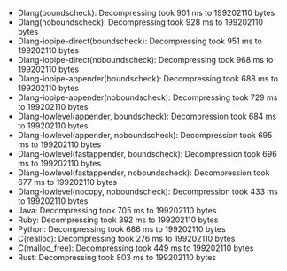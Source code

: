 - Dlang(boundscheck): Decompressing took 901 ms to 199202110 bytes
- Dlang(noboundscheck): Decompressing took 928 ms to 199202110 bytes
- Dlang-iopipe-direct(boundscheck): Decompressing took 951 ms to 199202110 bytes
- Dlang-iopipe-direct(noboundscheck): Decompressing took 968 ms to 199202110 bytes
- Dlang-iopipe-appender(boundscheck): Decompressing took 688 ms to 199202110 bytes
- Dlang-iopipe-appender(noboundscheck): Decompressing took 729 ms to 199202110 bytes
- Dlang-lowlevel(appender, boundscheck): Decompression took 684 ms to 199202110 bytes
- Dlang-lowlevel(appender, noboundscheck): Decompression took 695 ms to 199202110 bytes
- Dlang-lowlevel(fastappender, boundscheck): Decompression took 696 ms to 199202110 bytes
- Dlang-lowlevel(fastappender, noboundscheck): Decompression took 677 ms to 199202110 bytes
- Dlang-lowlevel(nocopy, noboundscheck): Decompression took 433 ms to 199202110 bytes
- Java: Decompressing took 705 ms to 199202110 bytes
- Ruby: Decompressing took 392 ms to 199202110 bytes
- Python: Decompressing took 686 ms to 199202110 bytes
- C(realloc): Decompressing took 276 ms to 199202110 bytes
- C(malloc_free): Decompressing took 449 ms to 199202110 bytes
- Rust: Decompressing took 803 ms to 199202110 bytes
